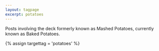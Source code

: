 ```yaml
---
layout: tagpage
excerpt: potatoes
---
```

Posts involving the deck formerly known as Mashed Potatoes, currently known as Baked Potatoes.

{% assign targettag = 'potatoes' %}